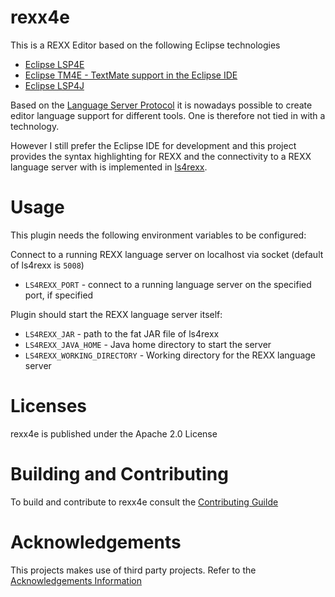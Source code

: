 # rexx4e

This is a REXX Editor based on the following Eclipse technologies
   
* [Eclipse LSP4E](https://projects.eclipse.org/projects/technology.lsp4e) 
* [Eclipse TM4E - TextMate support in the Eclipse IDE](https://projects.eclipse.org/projects/technology.tm4e) 
* [Eclipse LSP4J](https://projects.eclipse.org/projects/technology.lsp4j) 

Based on the [Language Server Protocol](https://microsoft.github.io/language-server-protocol/) it is nowadays possible to create editor language support for different tools. One is therefore not tied in with a technology.

However I still prefer the Eclipse IDE for development and this project provides the syntax highlighting for REXX and the connectivity to a REXX language server with is implemented in [ls4rexx](https://github.com/holzem/ls4rexx). 

# Usage

This plugin needs the following environment variables to be configured:

Connect to a running REXX language server on localhost via socket (default of ls4rexx is `5008`)

* `LS4REXX_PORT` - connect to a running language server on the specified port, if specified

Plugin should start the REXX language server itself:  

* `LS4REXX_JAR` - path to the fat JAR file of ls4rexx
* `LS4REXX_JAVA_HOME` - Java home directory to start the server
* `LS4REXX_WORKING_DIRECTORY` - Working directory for the REXX language server

# Licenses

rexx4e is published under the Apache 2.0 License

# Building and Contributing

To build and contribute to rexx4e consult the [Contributing Guilde](https://github.com/holzem/rexx4e/blob/master/CONTRIBUTING.md)

# Acknowledgements

This projects makes use of third party projects. Refer to the [Acknowledgements Information](https://github.com/holzem/rexx4e/blob/master/ACKNOWLEDGEMENT.md)   



